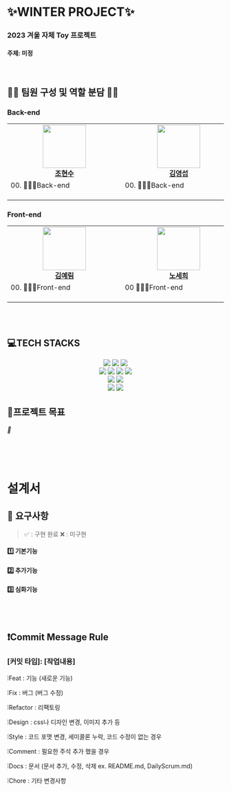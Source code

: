 # ✨WINTER PROJECT✨

### 2023 겨울 자체 Toy 프로젝트


#### 주제: 미정

<br/>

## 🤲🏻 팀원 구성 및 역할 분담 🤲🏻

### Back-end 
<table align="center">
    <tr align="center">
        <td style="min-width: 250px;">
            <a href="https://github.com/hyunsoo10">
              <img src="https://avatars.githubusercontent.com/u/139304756?v=4" width="100">
              <br />
              <b>조현수</b>
            </a> 
        </td>
        <td style="min-width: 250px;">
            <a href="https://github.com/youngkimi">
              <img src="https://avatars.githubusercontent.com/u/139294219?v=4" width="100">
              <br />
              <b>김영섭</b>
            </a>
        </td>
    </tr>
    <tr align="left">
        <td>
        00.  👨🏻‍💻Back-end<br> 
        <br/>
        </td>
        <td>
        00.   👨🏻‍💻Back-end <br>
        <br/>
        </td>
    </tr>
</table>

### Front-end 
<table align="center">
    <tr align="center">
        <td style="min-width: 250px;">
            <a href="https://github.com/Lainlnya">
              <img src="https://avatars.githubusercontent.com/u/93235981?v=4" width="100">
              <br />
              <b>김예림</b>
            </a> 
        </td>
        <td style="min-width: 250px;">
            <a href="https://github.com/se2develop">
              <img src="https://avatars.githubusercontent.com/u/139305078?v=4" width="100">
              <br />
              <b>노세희</b>
            </a>
        </td>
    </tr>
    <tr align="left">
        <td>
        00.  👩🏻‍💻Front-end<br> 
        <br/>
        </td>
        <td>
        00   👩🏻‍💻Front-end <br>
        <br/>
        </td>
    </tr>
</table>


<br/>
<br/>

<div align=left><h2>💻TECH STACKS</h2></div>

<div align=center> 

  <img src="https://img.shields.io/badge/html5-E34F26?style=for-the-badge&logo=html5&logoColor=white"> 
  <img src="https://img.shields.io/badge/css-1572B6?style=for-the-badge&logo=css3&logoColor=white"> 
  <img src="https://img.shields.io/badge/javascript-F7DF1E?style=for-the-badge&logo=javascript&logoColor=black"> 
  <br>
  <img src="https://img.shields.io/badge/java-007396?style=for-the-badge&logo=java logoColor=white"> 
  <img src="https://img.shields.io/badge/spring-6DB33F?style=for-the-badge&logo=spring&logoColor=white"> 
  <img src="https://img.shields.io/badge/mysql-4479A1?style=for-the-badge&logo=mysql&logoColor=white"> 
  <img src="https://img.shields.io/badge/apache tomcat-F8DC75?style=for-the-badge&logo=apachetomcat&logoColor=white">
  <br>



  <img src="https://img.shields.io/badge/bootstrap-7952B3?style=for-the-badge&logo=bootstrap&logoColor=white">
  <img src="https://img.shields.io/badge/fontawesome-339AF0?style=for-the-badge&logo=fontawesome&logoColor=white">
  <br>

  <img src="https://img.shields.io/badge/github-181717?style=for-the-badge&logo=github&logoColor=white">
  <img src="https://img.shields.io/badge/git-F05032?style=for-the-badge&logo=git&logoColor=white">
</div>

##  🎯프로젝트 목표

###### 🔆 

<br/>
<br/>


# 설계서

## 📌 요구사항

  
> ✅ : 구현 완료  ❌ : 미구현

#### 1️⃣ 기본기능 


#### 2️⃣ 추가기능 


#### 3️⃣ 심화기능



<br>
<br>

## 	❗Commit Message Rule
### [커밋 타입]: [작업내용]

❕Feat : 기능 (새로운 기능)

❕Fix : 버그 (버그 수정)

❕Refactor : 리팩토링

❕Design : css나 디자인 변경, 이미지 추가 등

❕Style : 코드 포맷 변경, 세미콜론 누락, 코드 수정이 없는 경우

❕Comment : 필요한 주석 추가 했을 경우

❕Docs : 문서 (문서 추가, 수정, 삭제 ex. README.md, DailyScrum.md)

❕Chore : 기타 변경사항